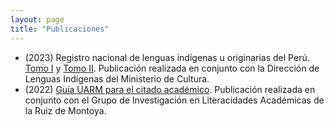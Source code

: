```yaml
---
layout: page
title: "Publicaciones"
---
```


* (2023) Registro nacional de lenguas indígenas u originarias del Perú. [Tomo I](https://cutt.ly/zwENjpqT) y [Tomo II](https://cutt.ly/QwBRMFnm). Publicación realizada en conjunto con la Dirección de Lenguas Indígenas del Ministerio de Cultura. 
* (2022) [Guía UARM para el citado académico](https://cutt.ly/g9s08iH). Publicación realizada en conjunto con el Grupo de Investigación en Literacidades Académicas de la Ruiz de Montoya.
  







